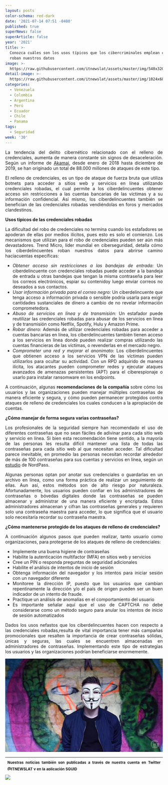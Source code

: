 ```yaml
---
layout: posts
color-schema: red-dark
date: '2021-07-14 07:51 -0400'
published: true
superNews: false
superArticle: false
year: '2021'
title: >-
  Conozca cuáles son los usos típicos que los cibercriminales emplean cuando
  roban nuestros datos
image: >-
  https://raw.githubusercontent.com/itnewslat/assets/master/img/540x320/Pirata-Informatico-p.jpg
detail-image: >-
  https://raw.githubusercontent.com/itnewslat/assets/master/img/1024x680/Pirata-Informatico-g.jpg
categories:
  - Venezuela
  - Colombia
  - Argentina
  - Perú
  - Ecuador
  - Chile
  - Panama
tags:
  - Seguridad
week: '30'
---
```

<p style="text-align: justify;">La tendencia del delito cibernético relacionado con el relleno de credenciales, aumenta de manera constante sin signos de desaceleración. Según un informe de <a href="https://www.akamai.com/us/en/multimedia/documents/state-of-the-internet/soti-security-credential-stuffing-in-the-media-industry-report-2020.pdf">Akamai</a>, desde enero de 2018 hasta diciembre de 2019, se han originado un total de 88.000 millones de ataques de este tipo.</p>
<p style="text-align: justify;">El relleno de credenciales, es un tipo de ataque de fuerza bruta que utiliza botnets para acceder a sitios web y servicios en línea utilizando credenciales robadas, el cual permite a los ciberdelincuentes obtener acceso sin restricciones a las cuentas bancarias de las víctimas y a su información confidencial. Así mismo, los ciberdelincuentes también se benefician de las credenciales robadas vendiéndolas en foros y mercados clandestinos.</p>
<p style="text-align: justify;"><strong>Usos típicos de las credenciales robadas</strong></p>
<p style="text-align: justify;">La dificultad del robo de credenciales no termina cuando los estafadores se apoderan de ellas por medios ilícitos, pues esto es solo el comienzo. Los mecanismos que utilizan para el robo de credenciales pueden ser aún más devastadores. Trend Micro, líder mundial en ciberseguridad, detalla cómo los ciberdelincuentes roban nuestros datos para abrirse camino haciacuentas específicas:</p>

<ul style="text-align: justify;">
	<li><em>Obtener acceso sin restricciones a las bandejas de entrada:</em> Un ciberdelincuente con credenciales robadas puede acceder a la bandeja de entrada u otras bandejas que tengan la misma contraseña para leer los correos electrónicos, espiar su contenidoy luego enviar correos no deseados a sus contactos.</li>
	<li><em>Usar información privada para el correo negro:</em> Un ciberdelincuente que tenga acceso a información privada o sensible podría usarla para exigir cantidades sustanciales de dinero a cambio de no revelar información comprometedora.</li>
	<li><em>Abuso de servicios en línea y de transmisión: </em>Un estafador puede reutilizar las credenciales robadas para abusar de los servicios en línea y de transmisión como Netflix, Spotify, Hulu y Amazon Prime.</li>
	<li><em>Robar dinero:</em> Además de utilizar credenciales robadas para acceder a cuentas bancarias en línea, los ciberdelincuentes también tienen acceso a los servicios en línea donde pueden realizar compras utilizando las cuentas financieras de las víctimas, o revenderlas en el mercado negro.</li>
	<li><em>Comprometer una red y mejorar el anonimato: </em>Los ciberdelincuentes que obtienen acceso a los servicios VPN de las víctimas pueden utilizarlos para ocultar su actividad. Con un RPD adquirido de manera ilícita, los atacantes pueden comprometer redes y ejecutar ataques avanzados de amenazas persistentes (APT) para el ciberespionaje o usarlo para instalar ransomware en los endpoints.</li>
</ul>
<p style="text-align: justify;">A continuación, algunas <strong>recomendaciones de la compañía</strong> sobre cómo los usuarios y las organizaciones pueden manejar múltiples contraseñas de manera eficiente y segura, y cómo pueden permanecer protegidos contra ataques de relleno de credenciales los cuales conducen a la apropiación de cuentas.</p>
<p style="text-align: justify;"><strong>¿Cómo manejar de forma segura varias contraseñas?</strong></p>
<p style="text-align: justify;">Los profesionales de la seguridad siempre han recomendado el uso de diferentes contraseñas que no sean fáciles de adivinar para cada sitio web y servicio en línea. Si bien esta recomendación tiene sentido, a la mayoría de las personas les resulta difícil mantener una lista de todas las contraseñas para cada sitio web al que necesitan acceder. Tal dificultad parece inevitable, en promedio las personas necesitan recordar alrededor de más de 100 contraseñas para sus cuentas y servicios en línea, según un <a href="https://tech.co/news/average-person-100-passwords">estudio</a> de NordPass.</p>
<p style="text-align: justify;">Algunas personas optan por anotar sus credenciales o guardarlas en un archivo en línea, como una forma práctica de realizar un seguimiento de ellas. Aun así, estos métodos son de alto riesgo por naturaleza. Afortunadamente, los usuarios pueden confiar en los administradores de contraseñas o bóvedas digitales donde las contraseñas se pueden almacenar y administrar de una manera eficiente y encriptada. Estos administradores almacenan y cifran las contraseñas generales y requieren solo una contraseña maestra para acceder, lo que significa que el usuario solo necesitaría recordar su contraseña maestra.</p>
<p style="text-align: justify;"><strong>¿Cómo mantenerse protegido de los ataques de relleno de credenciales?</strong></p>
<p style="text-align: justify;">A continuación algunos pasos que pueden realizar, tanto usuario como organizaciones, para protegerse de los ataques de relleno de credenciales:</p>

<ul style="text-align: justify;">
	<li>Implemente una buena higiene de contraseñas</li>
	<li>Habilite la autenticación multifactor (MFA) en sitios web y servicios</li>
	<li>Cree un PIN o responda preguntas de seguridad adicionales</li>
	<li>Habilite el análisis de intentos de inicio de sesión</li>
	<li>Obtenga información del navegador y los intentos para iniciar sesión con un navegador diferente</li>
	<li>Monitoree la dirección IP, puesto que los usuarios que cambian repentinamente la dirección y/o el país de origen pueden ser un buen indicador de un intento de fraude.</li>
	<li>Practique un análisis de anomalías en el comportamiento del usuario</li>
	<li>Es importante señalar aquí que el uso de CAPTCHA no debe considerarse como un método seguro para anular los intentos de inicio de sesión automatizados</li>
</ul>
<p style="text-align: justify;">Dados los usos nefastos que los ciberdelincuentes hacen con respecto a las credenciales robadas,resulta de vital importancia tener más campañas promocionales que resalten la importancia de crear contraseñas sólidas, únicas y seguras, las cuales se encuentren almacenadas en administradores de contraseñas. Implementando este tipo de estrategias los usuarios y las organizaciones podrían beneficiarse enormemente.</p>

![](https://raw.githubusercontent.com/itnewslat/assets/master/img/540x320/Pirata-Informatico-p.jpg)

<table style="height: 42px;" width="569">
<tbody>
<tr>
<td style="text-align: justify;"><sub><strong>Nuestras noticias también son publicadas a través de nuestra cuenta en Twitter <a href="https://twitter.com/itnewslat?lang=es">@ITNEWSLAT</a> y en la aplicación <a href="https://squidapp.co/en/">SQUID</a></strong></sub></td>
</tr>
</tbody>
</table>

<img src="https://tracker.metricool.com/c3po.jpg?hash=56f88a41e39ab42c063cc51676587a04"/>
